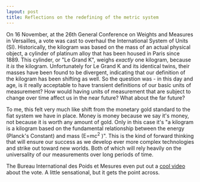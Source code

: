 ```yaml
---
layout: post
title: Reflections on the redefining of the metric system
---
```


On 16 November, at the 26th General Conference on Weights and Measures in Versailles, a vote was cast to overhaul the International System of Units (SI). Historically, the kilogram was based on the mass of an actual physical object, a cylinder of platinum alloy that has been housed in Paris since 1889. This cylinder,  or "Le Grand K", weighs *exactly* one kilogram, because it *is* the kilogram. Unfortunately for Le Grand K and its identical twins, their masses have been found to be divergent, indicating that our definition of the kilogram has been shifting as well. So the question was - in this day and age, is it really acceptable to have transient definitions of our basic units of measurement? How would having units of measurement that are subject to change over time affect us in the near future? What about the far future? 

To me, this felt very much like shift from the monetary gold standard to the fiat system we have in place. Money is money because we say it's money, not because it is worth any amount of gold. Only in this case it's "a kilogram is a kilogram based on the fundamental relationship between the energy (Planck's Constant) and mass (E=mc<sup>2</sup> )". This is the kind of forward thinking that will ensure our success as we develop ever more complex technologies and strike out toward new worlds. Both of which will rely heavily on the universality of our measurements over long periods of time. 

The Bureau International des Poids et Mesures even put out a [cool video](https://www.youtube.com/watch?v=MUJX1Yyx6TI) about the vote. A little sensational, but it gets the point across. 
